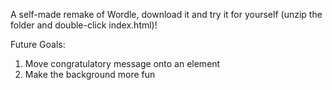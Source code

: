 A self-made remake of Wordle, download it and try it for yourself (unzip the folder and double-click index.html)!

Future Goals:
1) Move congratulatory message onto an element
2) Make the background more fun
